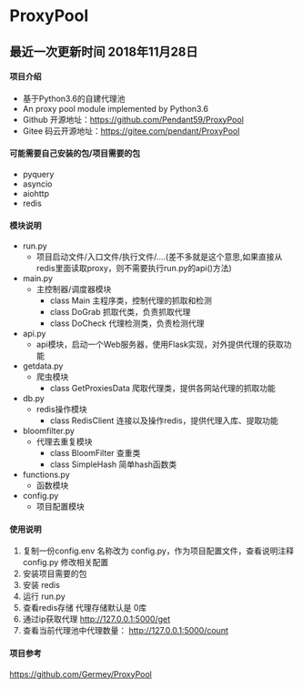 # ProxyPool
## 最近一次更新时间 2018年11月28日
#### 项目介绍
- 基于Python3.6的自建代理池
- An proxy pool module implemented by Python3.6
- Github 开源地址：https://github.com/Pendant59/ProxyPool
- Gitee 码云开源地址：https://gitee.com/pendant/ProxyPool

#### 可能需要自己安装的包/项目需要的包
- pyquery
- asyncio
- aiohttp
- redis

#### 模块说明

- run.py
	- 项目启动文件/入口文件/执行文件/....(差不多就是这个意思,如果直接从redis里面读取proxy，则不需要执行run.py的api()方法)
- main.py
	- 主控制器/调度器模块
		- class Main 主程序类，控制代理的抓取和检测
		- class DoGrab 抓取代类，负责抓取代理
		- class DoCheck 代理检测类，负责检测代理
- api.py
	- api模块，启动一个Web服务器，使用Flask实现，对外提供代理的获取功能
- getdata.py
	- 爬虫模块
		- class GetProxiesData 爬取代理类，提供各网站代理的抓取功能
- db.py
	- redis操作模块
		- class RedisClient 连接以及操作redis，提供代理入库、提取功能
- bloomfilter.py
	- 代理去重复模块
		- class BloomFilter 查重类
		- class SimpleHash 简单hash函数类
- functions.py
	- 函数模块
- config.py
	- 项目配置模块

#### 使用说明

1. 复制一份config.env 名称改为 config.py，作为项目配置文件，查看说明注释 config.py 修改相关配置
2. 安装项目需要的包
3. 安装 redis
4. 运行 run.py
5. 查看redis存储 代理存储默认是 0库
6. 通过ip获取代理 http://127.0.0.1:5000/get
7. 查看当前代理池中代理数量： http://127.0.0.1:5000/count


#### 项目参考
https://github.com/Germey/ProxyPool

